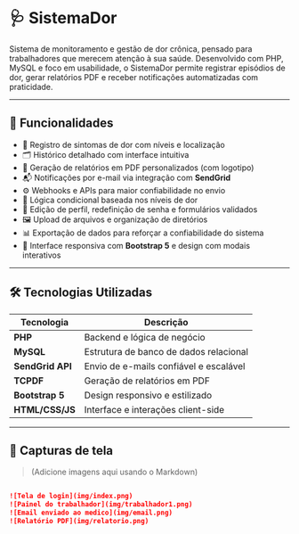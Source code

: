 # 🩺 SistemaDor

Sistema de monitoramento e gestão de dor crônica, pensado para trabalhadores que merecem atenção à sua saúde. Desenvolvido com PHP, MySQL e foco em usabilidade, o SistemaDor permite registrar episódios de dor, gerar relatórios PDF e receber notificações automatizadas com praticidade.

---

## 🚀 Funcionalidades

- 📌 Registro de sintomas de dor com níveis e localização
- 🗂️ Histórico detalhado com interface intuitiva
- 📄 Geração de relatórios em PDF personalizados (com logotipo)
- 📬 Notificações por e-mail via integração com **SendGrid**
- ⚙️ Webhooks e APIs para maior confiabilidade no envio
- 🧠 Lógica condicional baseada nos níveis de dor
- 👤 Edição de perfil, redefinição de senha e formulários validados
- 🖼️ Upload de arquivos e organização de diretórios
- 📊 Exportação de dados para reforçar a confiabilidade do sistema
- 📱 Interface responsiva com **Bootstrap 5** e design com modais interativos

---

## 🛠️ Tecnologias Utilizadas

| Tecnologia      | Descrição                              |
|------------------|------------------------------------------|
| **PHP**         | Backend e lógica de negócio             |
| **MySQL**       | Estrutura de banco de dados relacional |
| **SendGrid API**| Envio de e-mails confiável e escalável |
| **TCPDF**       | Geração de relatórios em PDF           |
| **Bootstrap 5** | Design responsivo e estilizado         |
| **HTML/CSS/JS** | Interface e interações client-side     |

---

## 📸 Capturas de tela

> (Adicione imagens aqui usando o Markdown)
```markdown

![Tela de login](img/index.png)
![Painel do trabalhador](img/trabalhador1.png)
![Email enviado ao medico](img/email.png)
![Relatório PDF](img/relatorio.png)
